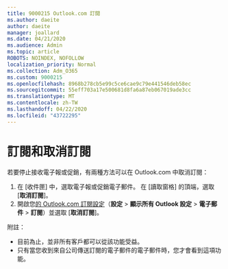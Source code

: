 ```yaml
---
title: 9000215 Outlook.com 訂閱
ms.author: daeite
author: daeite
manager: joallard
ms.date: 04/21/2020
ms.audience: Admin
ms.topic: article
ROBOTS: NOINDEX, NOFOLLOW
localization_priority: Normal
ms.collection: Adm_O365
ms.custom: 9000215
ms.openlocfilehash: 8968b278cb5e99c5ce6cae9c79e441546deb58ec
ms.sourcegitcommit: 55eff703a17e500681d8fa6a87eb067019ade3cc
ms.translationtype: MT
ms.contentlocale: zh-TW
ms.lasthandoff: 04/22/2020
ms.locfileid: "43722295"
---
```

# <a name="subscriptions-and-unsubscribing"></a>訂閱和取消訂閱

若要停止接收電子報或促銷，有兩種方法可以在 Outlook.com 中取消訂閱：

1. 在 [收件匣] 中，選取電子報或促銷電子郵件。 在 [讀取窗格] 的頂端，選取 [**取消訂閱**]。
2. 開啟您[的 Outlook.com 訂閱設定](https://outlook.live.com/mail/options/mail/brandsSubscriptions)（**設定** > **顯示所有 Outlook 設定** > **電子郵件** > **訂閱**）並選取 [**取消訂閱**]。

附註：

- 目前為止，並非所有客戶都可以從該功能受益。
- 只有當您收到來自公司傳送訂閱的電子郵件的電子郵件時，您才會看到這項功能。